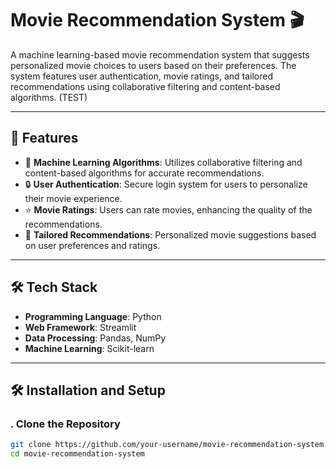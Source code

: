 # Movie Recommendation System 🎬

A machine learning-based movie recommendation system that suggests personalized movie choices to users based on their preferences. The system features user authentication, movie ratings, and tailored recommendations using collaborative filtering and content-based algorithms. (TEST)

---

## 🚀 Features

- 🤖 **Machine Learning Algorithms**: Utilizes collaborative filtering and content-based algorithms for accurate recommendations.
- 🔒 **User Authentication**: Secure login system for users to personalize their movie experience.
- ⭐ **Movie Ratings**: Users can rate movies, enhancing the quality of the recommendations. 
- 🎥 **Tailored Recommendations**: Personalized movie suggestions based on user preferences and ratings.

---

## 🛠️ Tech Stack

- **Programming Language**: Python  
- **Web Framework**: Streamlit     
- **Data Processing**: Pandas, NumPy  
- **Machine Learning**: Scikit-learn               
          
---                    

## 🛠️ Installation and Setup

### . Clone the Repository
```bash
git clone https://github.com/your-username/movie-recommendation-system.git
cd movie-recommendation-system
                  
                      
